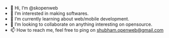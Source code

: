 - 👋 Hi, I’m @skopenweb
- 👀 I’m interested in making softwares.
- 🌱 I’m currently learning about web/mobile development. 
- 💞️ I’m looking to collaborate on anything interesting on opensource.
- 📫 How to reach me, feel free to ping on shubham.openweb@gmail.com

<!---
skopenweb/skopenweb is a ✨ special ✨ repository because its `README.md` (this file) appears on your GitHub profile.
You can click the Preview link to take a look at your changes.
--->
